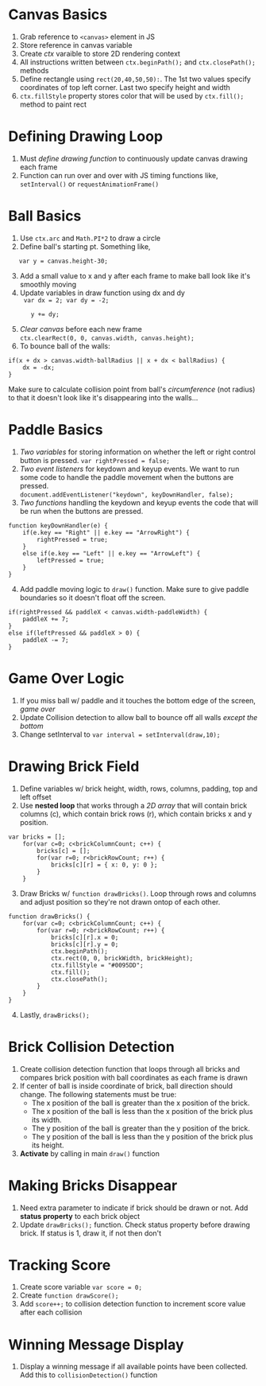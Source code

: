 # Canvas Basics
1. Grab reference to `<canvas>` element in JS
2. Store reference in canvas variable
3. Create _ctx_ varaible to store 2D rendering context
4. All instructions written between `ctx.beginPath();` and `ctx.closePath();` methods
5. Define rectangle using `rect(20,40,50,50):`. The 1st two values specify coordinates of top left corner. Last two specify height and width
6. `ctx.fillStyle` property stores color that will be used by `ctx.fill();` method to paint rect

# Defining Drawing Loop
1. Must *define drawing function* to continuously update canvas drawing each frame
2. Function can run over and over with JS timing functions like, `setInterval()` or `requestAnimationFrame()`

# Ball Basics
1. Use `ctx.arc` and `Math.PI*2` to draw a circle
2. Define ball's starting pt. Something like,</br>
```var x = canvas.width/2; </br>
   var y = canvas.height-30;
 ```
 3. Add a small value to x and y after each frame to make ball look like it's smoothly moving
 4. Update variables in draw function using dx and dy </br> ``` var dx = 2;
           var dy = -2;```
       ```x += dx;
          y += dy;
       ```
5. *Clear canvas* before each new frame </br>
`ctx.clearRect(0, 0, canvas.width, canvas.height);`
6. To bounce ball of the walls: </br>
```
if(x + dx > canvas.width-ballRadius || x + dx < ballRadius) {
    dx = -dx;
}
```
Make sure to calculate collision point from ball's _circumference_ (not radius) to that it doesn't look like it's disappearing into the walls...

# Paddle Basics
1. _Two variables_ for storing information on whether the left or right control button is pressed. `var rightPressed = false;`
2. _Two event listeners_ for keydown and keyup events. We want to run some code to handle the paddle movement when the buttons are pressed. </br>
`document.addEventListener("keydown", keyDownHandler, false);`
3. _Two functions_ handling the keydown and keyup events  the code that will be run when the buttons are pressed. </br>
```
function keyDownHandler(e) {
    if(e.key == "Right" || e.key == "ArrowRight") {
        rightPressed = true;
    }
    else if(e.key == "Left" || e.key == "ArrowLeft") {
        leftPressed = true;
    }
}
```
4. Add paddle moving logic to `draw()` function. Make sure to give paddle boundaries so it doesn't float off the screen.
```
if(rightPressed && paddleX < canvas.width-paddleWidth) {
    paddleX += 7;
}
else if(leftPressed && paddleX > 0) {
    paddleX -= 7;
}
```
# Game Over Logic
1. If you miss ball w/ paddle and it touches the bottom edge of the screen, _game over_
2. Update Collision detection to allow ball to bounce off all walls _except the bottom_
3. Change setInterval to `var interval = setInterval(draw,10);`

# Drawing Brick Field
1. Define variables w/ brick height, width, rows, columns, padding, top and left offset
2. Use **nested loop** that works through a _2D array_ that will contain brick columns (c), which contain brick rows (r), which contain bricks x and y position.
```
var bricks = [];
    for(var c=0; c<brickColumnCount; c++) {
        bricks[c] = [];
        for(var r=0; r<brickRowCount; r++) {
            bricks[c][r] = { x: 0, y: 0 };
        }
    }
```
3. Draw Bricks w/ `function drawBricks()`. Loop through rows and columns and adjust position so they're not drawn ontop of each other.
```
function drawBricks() {
    for(var c=0; c<brickColumnCount; c++) {
        for(var r=0; r<brickRowCount; r++) {
            bricks[c][r].x = 0;
            bricks[c][r].y = 0;
            ctx.beginPath();
            ctx.rect(0, 0, brickWidth, brickHeight);
            ctx.fillStyle = "#0095DD";
            ctx.fill();
            ctx.closePath();
        }
    }
}
```
4. Lastly, `drawBricks();`

# Brick Collision Detection
1. Create collision detection function that loops through all bricks and compares brick position with ball coordinates as each frame is drawn
2. If center of ball is inside coordinate of brick, ball direction should change. The following statements must be true: </br>
    - The x position of the ball is greater than the x position of the brick.
    - The x position of the ball is less than the x position of the brick plus its width.
    - The y position of the ball is greater than the y position of the brick.
    - The y position of the ball is less than the y position of the brick plus its height.
3. **Activate** by calling in main `draw()` function

# Making Bricks Disappear
1. Need extra parameter to indicate if brick should be drawn or not. Add **status property** to each brick object
2. Update `drawBricks();` function. Check status property before drawing brick. If status is 1, draw it, if not then don't

# Tracking Score
1. Create score variable `var score = 0;`
2. Create `function drawScore();`
3. Add `score++;` to collision detection function to increment score value after each collision

# Winning Message Display
1. Display a winning message if all available points have been collected. Add this to `collisionDetection()` function
